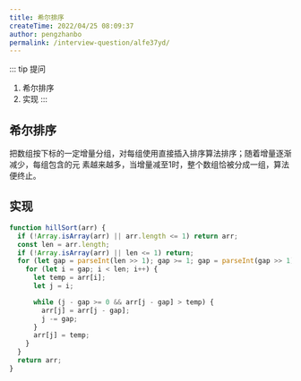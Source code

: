 ```yaml
---
title: 希尔排序
createTime: 2022/04/25 08:09:37
author: pengzhanbo
permalink: /interview-question/alfe37yd/
---
```


::: tip 提问
1. 希尔排序
2. 实现
:::

## 希尔排序

把数组按下标的一定增量分组，对每组使用直接插入排序算法排序；随着增量逐渐减少，每组包含的元 素越来越多，当增量减至1时，整个数组恰被分成一组，算法便终止。

## 实现

``` js
function hillSort(arr) {
  if (!Array.isArray(arr) || arr.length <= 1) return arr;
  const len = arr.length;
  if (!Array.isArray(arr) || len <= 1) return;
  for (let gap = parseInt(len >> 1); gap >= 1; gap = parseInt(gap >> 1)) {
    for (let i = gap; i < len; i++) {
      let temp = arr[i];
      let j = i;

      while (j - gap >= 0 && arr[j - gap] > temp) {
        arr[j] = arr[j - gap];
        j -= gap;
      }
      arr[j] = temp;
    }
  }
  return arr;
}
```
